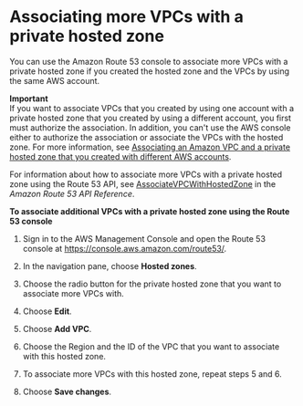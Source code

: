 # Associating more VPCs with a private hosted zone<a name="hosted-zone-private-associate-vpcs"></a>

You can use the Amazon Route 53 console to associate more VPCs with a private hosted zone if you created the hosted zone and the VPCs by using the same AWS account\.

**Important**  
If you want to associate VPCs that you created by using one account with a private hosted zone that you created by using a different account, you first must authorize the association\. In addition, you can't use the AWS console either to authorize the association or associate the VPCs with the hosted zone\. For more information, see [Associating an Amazon VPC and a private hosted zone that you created with different AWS accounts](hosted-zone-private-associate-vpcs-different-accounts.md)\.

For information about how to associate more VPCs with a private hosted zone using the Route 53 API, see [AssociateVPCWithHostedZone](https://docs.aws.amazon.com/Route53/latest/APIReference/API_AssociateVPCWithHostedZone.html) in the *Amazon Route 53 API Reference*\.

**To associate additional VPCs with a private hosted zone using the Route 53 console**

1. Sign in to the AWS Management Console and open the Route 53 console at [https://console\.aws\.amazon\.com/route53/](https://console.aws.amazon.com/route53/)\.

1. In the navigation pane, choose **Hosted zones**\.

1. Choose the radio button for the private hosted zone that you want to associate more VPCs with\.

1. Choose **Edit**\.

1. Choose **Add VPC**\.

1. Choose the Region and the ID of the VPC that you want to associate with this hosted zone\.

1. To associate more VPCs with this hosted zone, repeat steps 5 and 6\.

1. Choose **Save changes**\.